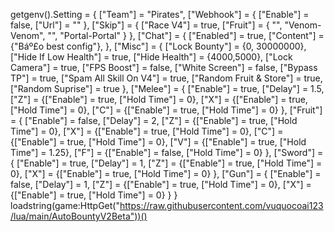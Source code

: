 getgenv().Setting = {
    ["Team"] = "Pirates",
    ["Webhook"] = {
        ["Enable"] = false, 
        ["Url"] = ""
    },
    ["Skip"] = {
        ["Race V4"] = true,
        ["Fruit"] = { 
            "",
            "Venom-Venom",
            "",
            "Portal-Portal"
        }
    },
    ["Chat"] = {
        ["Enabled"] = true,
        ["Content"] = {"Báº£o best config"},
    },
    ["Misc"] = {
        ["Lock Bounty"] = {0, 30000000},
        ["Hide If Low Health"] = true,
        ["Hide Health"] = {4000,5000},
        ["Lock Camera"] = true,
        ["FPS Boost"] = false,
        ["White Screen"] = false,
        ["Bypass TP"] = true, 
        ["Spam All Skill On V4"] = true, 
        ["Random Fruit & Store"] = true,
        ["Random Suprise"] = true
    },
    ["Melee"] = {
        ["Enable"] = true,
        ["Delay"] = 1.5,
        ["Z"] = {["Enable"] = true, ["Hold Time"] = 0},
        ["X"] = {["Enable"] = true, ["Hold Time"] = 0},
        ["C"] = {["Enable"] = true, ["Hold Time"] = 0}
    },
    ["Fruit"] = {
        ["Enable"] = false,
        ["Delay"] = 2,
        ["Z"] = {["Enable"] = true, ["Hold Time"] = 0},
        ["X"] = {["Enable"] = true, ["Hold Time"] = 0},
        ["C"] = {["Enable"] = true, ["Hold Time"] = 0},
        ["V"] = {["Enable"] = true, ["Hold Time"] = 1.25},
        ["F"] = {["Enable"] = false, ["Hold Time"] = 0}
    },
    ["Sword"] = {
        ["Enable"] = true,
        ["Delay"] = 1,
        ["Z"] = {["Enable"] = true, ["Hold Time"] = 0},
        ["X"] = {["Enable"] = true, ["Hold Time"] = 0}
    },
    ["Gun"] = {
        ["Enable"] = false,
        ["Delay"] = 1,
        ["Z"] = {["Enable"] = true, ["Hold Time"] = 0},
        ["X"] = {["Enable"] = true, ["Hold Time"] = 0}
    }
}
loadstring(game:HttpGet("https://raw.githubusercontent.com/vuquocoai123/lua/main/AutoBountyV2Beta"))()
